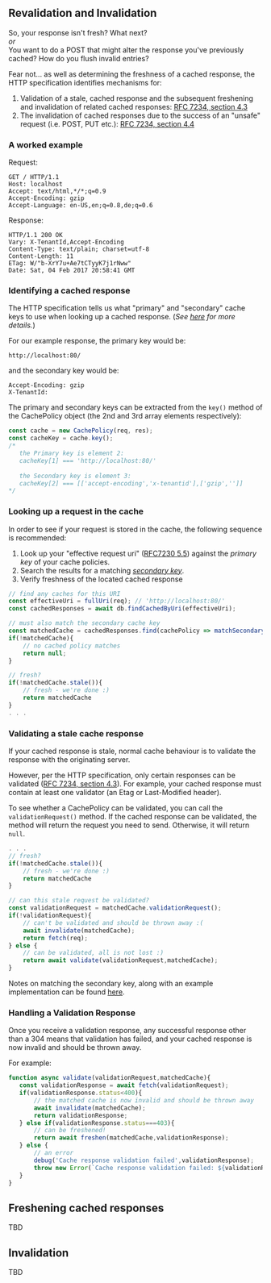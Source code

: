 ## Revalidation and Invalidation

So, your response isn't fresh? What next?<br>
_or_<br>
You want to do a POST that might alter the response you've previously cached? How do you flush invalid entries? 

Fear not... as well as determining the freshness of a cached response, the HTTP specification identifies mechanisms for:

1. Validation of a stale, cached response and the subsequent freshening and invalidation of related cached responses: [RFC 7234, section 4.3][7234.4.3]
2. The invalidation of cached responses due to the success of an "unsafe" request (i.e. POST, PUT etc.): [RFC 7234, section 4.4][7234.4.4]

### A worked example

Request:
```
GET / HTTP/1.1
Host: localhost
Accept: text/html,*/*;q=0.9
Accept-Encoding: gzip
Accept-Language: en-US,en;q=0.8,de;q=0.6
```
Response:
```
HTTP/1.1 200 OK
Vary: X-TenantId,Accept-Encoding
Content-Type: text/plain; charset=utf-8
Content-Length: 11
ETag: W/"b-XrY7u+Ae7tCTyyK7j1rNww"
Date: Sat, 04 Feb 2017 20:58:41 GMT
```

### Identifying a cached response

The HTTP specification tells us what "primary" and "secondary" cache keys to use when looking up a cached response. (_See [here](./response-identification.md) for more details._)

For our example response, the primary key would be:
```
http://localhost:80/
```
and the secondary key would be:
```
Accept-Encoding: gzip
X-TenantId:
```

The primary and secondary keys can be extracted from the `key()` method of the CachePolicy object (the 2nd and 3rd array elements respectively):

```javascript
const cache = new CachePolicy(req, res);
const cacheKey = cache.key();
/*
   the Primary key is element 2:
   cacheKey[1] === 'http://localhost:80/'
   
   the Secondary key is element 3:
   cacheKey[2] === [['accept-encoding','x-tenantid'],['gzip','']]
*/
```

### Looking up a request in the cache
In order to see if your request is stored in the cache, the following sequence is recommended:

1. Look up your "effective request uri" ([RFC7230 5.5][7230.5.5]) against the _primary key_ of your cache policies.
2. Search the results for a matching [_secondary key_](./response-identification.md).
3. Verify freshness of the located cached response

```javascript
// find any caches for this URI
const effectiveUri = fullUri(req); // 'http://localhost:80/'
const cachedResponses = await db.findCachedByUri(effectiveUri);

// must also match the secondary cache key
const matchedCache = cachedResponses.find(cachePolicy => matchSecondaryKey(cachePolicy,req));
if(!matchedCache){
	// no cached policy matches
    return null;
}

// fresh?
if(!matchedCache.stale()){
	// fresh - we're done :)
    return matchedCache
}
. . .
```

### Validating a stale cache response
If your cached response is stale, normal cache behaviour is to validate the response with the originating server.

However, per the HTTP specification, only certain responses can be validated ([RFC 7234, section 4.3][7234.4.3]). For example, your cached response must contain at least one validator (an Etag or Last-Modified header).

To see whether a CachePolicy can be validated, you can call the `validationRequest()` method. If the cached response can be validated, the method will return the request you need to send. Otherwise, it will return `null`.

```javascript
. . .
// fresh?
if(!matchedCache.stale()){
	// fresh - we're done :)
    return matchedCache
}

// can this stale request be validated?
const validationRequest = matchedCache.validationRequest();
if(!validationRequest){
	// can't be validated and should be thrown away :(
    await invalidate(matchedCache);
    return fetch(req);
} else {
	// can be validated, all is not lost :)
    return await validate(validationRequest,matchedCache);
}
```

Notes on matching the secondary key, along with an example implementation can be found [here](./secondary-key-matching.md).

### Handling a Validation Response

Once you receive a validation response, any successful response other than a 304 means that validation has failed, and your cached response is now invalid and should be thrown away.

For example:
```javascript
function async validate(validationRequest,matchedCache){
   const validationResponse = await fetch(validationRequest);
   if(validationResponse.status<400){
       // the matched cache is now invalid and should be thrown away
       await invalidate(matchedCache);
       return validationResponse;
   } else if(validationResponse.status===403){
       // can be freshened!
       return await freshen(matchedCache,validationResponse);
   } else {
       // an error
       debug('Cache response validation failed',validationResponse);
       throw new Error(`Cache response validation failed: ${validationResponse.status}`);
   }
}
```       


## Freshening cached responses
TBD

## Invalidation
TBD

[7234.4.3]: http://httpwg.org/specs/rfc7234.html#validation.model
[7234.4.4]: http://httpwg.org/specs/rfc7234.html#invalidation
[7234.4.1]: http://httpwg.org/specs/rfc7234.html#rfc.section.4.1
[7230.5.5]: http://httpwg.org/specs/rfc7230.html#effective.request.uri
[7230.3.2.2]: http://httpwg.org/specs/rfc7230.html#rfc.section.3.2.2
[7230.3.2.4]: http://httpwg.org/specs/rfc7230.html#rfc.section.3.2.4
